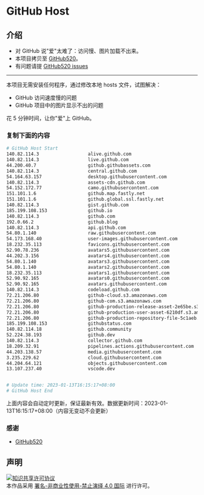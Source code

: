 # GitHub Host
## 介绍
- 对 GitHub 说"爱"太难了：访问慢、图片加载不出来。
- 本项目拷贝至 [GitHub520](https://github.com/521xueweihan/GitHub520)。
- 有问题请提 [GitHub520 issues](https://github.com/521xueweihan/GitHub520/issues/new)

---

本项目无需安装任何程序，通过修改本地 hosts 文件，试图解决：
- GitHub 访问速度慢的问题
- GitHub 项目中的图片显示不出的问题

花 5 分钟时间，让你"爱"上 GitHub。

### 复制下面的内容
```bash
# GitHub Host Start
140.82.114.3                  alive.github.com
140.82.114.3                  live.github.com
44.200.40.7                   github.githubassets.com
140.82.114.3                  central.github.com
54.164.63.157                 desktop.githubusercontent.com
140.82.114.3                  assets-cdn.github.com
54.152.172.77                 camo.githubusercontent.com
151.101.1.6                   github.map.fastly.net
151.101.1.6                   github.global.ssl.fastly.net
140.82.114.3                  gist.github.com
185.199.108.153               github.io
140.82.114.3                  github.com
192.0.66.2                    github.blog
140.82.114.3                  api.github.com
54.80.1.140                   raw.githubusercontent.com
54.173.168.40                 user-images.githubusercontent.com
18.232.35.113                 favicons.githubusercontent.com
52.90.78.236                  avatars5.githubusercontent.com
44.202.3.156                  avatars4.githubusercontent.com
54.80.1.140                   avatars3.githubusercontent.com
54.80.1.140                   avatars2.githubusercontent.com
18.232.35.113                 avatars1.githubusercontent.com
52.90.92.165                  avatars0.githubusercontent.com
52.90.92.165                  avatars.githubusercontent.com
140.82.114.3                  codeload.github.com
72.21.206.80                  github-cloud.s3.amazonaws.com
72.21.206.80                  github-com.s3.amazonaws.com
72.21.206.80                  github-production-release-asset-2e65be.s3.amazonaws.com
72.21.206.80                  github-production-user-asset-6210df.s3.amazonaws.com
72.21.206.80                  github-production-repository-file-5c1aeb.s3.amazonaws.com
185.199.108.153               githubstatus.com
140.82.114.18                 github.community
52.224.38.193                 github.dev
140.82.114.3                  collector.github.com
18.209.32.91                  pipelines.actions.githubusercontent.com
44.203.138.57                 media.githubusercontent.com
3.235.229.62                  cloud.githubusercontent.com
44.204.64.121                 objects.githubusercontent.com
13.107.237.40                 vscode.dev


# Update time: 2023-01-13T16:15:17+08:00
# GitHub Host End

```
上面内容会自动定时更新，保证最新有效。数据更新时间：2023-01-13T16:15:17+08:00（内容无变动不会更新）

### 感谢

- [GitHub520](https://github.com/521xueweihan/GitHub520)

## 声明
<a rel="license" href="https://creativecommons.org/licenses/by-nc-nd/4.0/deed.zh"><img alt="知识共享许可协议" style="border-width: 0" src="https://licensebuttons.net/l/by-nc-nd/4.0/88x31.png"></a><br>本作品采用 <a rel="license" href="https://creativecommons.org/licenses/by-nc-nd/4.0/deed.zh">署名-非商业性使用-禁止演绎 4.0 国际</a> 进行许可。